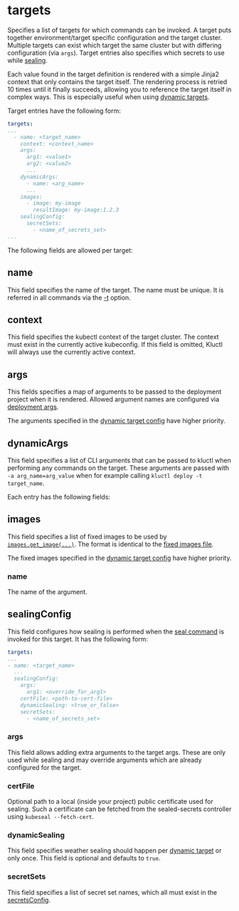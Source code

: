 <!-- This comment is uncommented when auto-synced to www-kluctl.io

---
title: "targets"
linkTitle: "targets"
weight: 4
description: >
  Required, defines targets for this kluctl project.
---
-->

# targets

Specifies a list of targets for which commands can be invoked. A target puts together environment/target specific
configuration and the target cluster. Multiple targets can exist which target the same cluster but with differing
configuration (via `args`). Target entries also specifies which secrets to use while [sealing](../../sealed-secrets.md).

Each value found in the target definition is rendered with a simple Jinja2 context that only contains the target itself.
The rendering process is retried 10 times until it finally succeeds, allowing you to reference
the target itself in complex ways. This is especially useful when using [dynamic targets](./dynamic-targets.md).

Target entries have the following form:
```yaml
targets:
...
  - name: <target_name>
    context: <context_name>
    args:
      arg1: <value1>
      arg2: <value2>
      ...
    dynamicArgs:
      - name: <arg_name>
      ...
    images:
      - image: my-image
        resultImage: my-image:1.2.3
    sealingConfig:
      secretSets:
        - <name_of_secrets_set>
...
```

The following fields are allowed per target:

## name
This field specifies the name of the target. The name must be unique. It is referred in all commands via the
[-t](../../commands/common-arguments.md) option.

## context
This field specifies the kubectl context of the target cluster. The context must exist in the currently active kubeconfig.
If this field is omitted, Kluctl will always use the currently active context.

## args
This fields specifies a map of arguments to be passed to the deployment project when it is rendered. Allowed argument names
are configured via [deployment args](../../deployments/deployment-yml.md#args).

The arguments specified in the [dynamic target config](../../kluctl-project/targets/dynamic-targets.md#args)
have higher priority.

## dynamicArgs
This field specifies a list of CLI arguments that can be passed to kluctl when performing any commands on the target. These
arguments are passed with `-a arg_name=arg_value` when for example calling `kluctl deploy -t target_name`.

Each entry has the following fields:

## images
This field specifies a list of fixed images to be used by [`images.get_image(...)`](../../deployments/images.md#imagesget_image).
The format is identical to the [fixed images file](../../deployments/images.md#fixed-images-via-a-yaml-file).

The fixed images specified in the [dynamic target config](../../kluctl-project/targets/dynamic-targets.md#images)
have higher priority.

### name
The name of the argument.

## sealingConfig
This field configures how sealing is performed when the [seal command](../../commands/seal.md) is invoked for this target.
It has the following form:

```yaml
targets:
...
- name: <target_name>
  ...
  sealingConfig:
    args:
      arg1: <override_for_arg1>
    certFile: <path-to-cert-file>
    dynamicSealing: <true_or_false>
    secretSets:
      - <name_of_secrets_set>
```

### args
This field allows adding extra arguments to the target args. These are only used while sealing and may override
arguments which are already configured for the target.

### certFile
Optional path to a local (inside your project) public certificate used for sealing. Such a certificate can be fetched
from the sealed-secrets controller using `kubeseal --fetch-cert`.

### dynamicSealing
This field specifies weather sealing should happen per [dynamic target](./dynamic-targets.md) or only once. This
field is optional and defaults to `true`.

### secretSets
This field specifies a list of secret set names, which all must exist in the [secretsConfig](../secrets-config).

